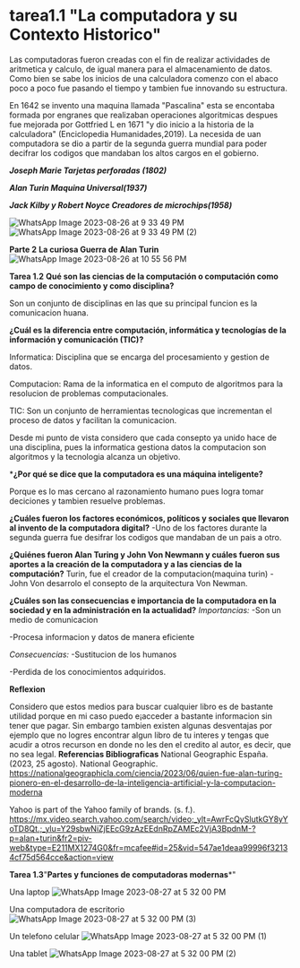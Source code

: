 # tarea1.1 "La computadora y su Contexto Historico"
Las computadoras fueron creadas con el fin de realizar actividades de aritmetica y calculo, de igual manera para el almacenamiento de datos. Como bien se sabe los inicios de una calculadora comenzo con el abaco poco a poco fue pasando el tiempo y tambien fue innovando su estructura.

En 1642 se invento una maquina llamada "Pascalina" esta se encontaba formada por engranes que realizaban operaciones algoritmicas despues fue mejorada por Gottfried L en 1671 "y dio inicio a la historia de la calculadora" (Enciclopedia Humanidades,2019).
La necesida de uan computadora se dio a partir de la segunda guerra mundial para poder decifrar los codigos que mandaban los altos cargos en el gobierno.

 ***Joseph Marie Tarjetas perforadas (1802)***

***Alan Turin Maquina Universal(1937)***

***Jack Kilby y Robert Noyce Creadores de microchips(1958)***

![WhatsApp Image 2023-08-26 at 9 33 49 PM](https://github.com/LilianaRS10/tarea1.1/assets/142177637/805170a7-5e8d-4ab5-9362-2d4fe7e087c4)
![WhatsApp Image 2023-08-26 at 9 33 49 PM (2)](https://github.com/LilianaRS10/tarea1.1/assets/142177637/fa71ac83-91d2-4c90-b51f-a5bc33e21562)

**Parte 2** **La curiosa Guerra de Alan Turin**
![WhatsApp Image 2023-08-26 at 10 55 56 PM](https://github.com/LilianaRS10/Informatica/assets/142177637/fda24fd6-4519-402a-adb1-362098c4615b)

**Tarea 1.2**
**Qué son las ciencias de la computación o computación como campo de conocimiento y como disciplina?**

Son un conjunto de disciplinas en las que su principal funcion es la comunicacion huana.

**¿Cuál es la diferencia entre computación, informática y tecnologías de la información y comunicación (TIC)?**

Informatica: Disciplina que se encarga del procesamiento y gestion de datos.

Computacion: Rama de la informatica en el computo de algoritmos para la resolucion de problemas computacionales.

TIC: Son un conjunto de herramientas tecnologicas que incrementan el proceso de datos y facilitan la comunicacion.

Desde mi punto de vista considero que cada consepto ya unido hace de una disciplina, pues la informatica gestiona datos la computacion son algoritmos y la tecnologia alcanza un objetivo.

***¿Por qué se dice que la computadora es una máquina inteligente?**

Porque es lo mas cercano al razonamiento humano pues logra tomar deciciones y tambien resuelve problemas.

**¿Cuáles fueron los factores económicos, políticos y sociales que llevaron al invento de la computadora digital?**
-Uno de los factores durante la segunda guerra fue desifrar los codigos que mandaban de un pais a otro.

**¿Quiénes fueron Alan Turing y John Von Newmann y cuáles fueron sus aportes a la creación de la computadora y a las ciencias de la computación?**
Turin, fue el creador de la computacion(maquina turin)
-John Von desarrolo el consepto de la arquitectura Von Newman.

**¿Cuáles son las consecuencias e importancia de la computadora en la sociedad y en la administración en la actualidad?**
*Importancias:* -Son un medio de comunicacion 

-Procesa informacion y datos de manera eficiente

*Consecuencias:* -Sustitucion de los humanos 

-Perdida de los conocimientos adquiridos.

**Reflexion**

Considero que estos medios para buscar cualquier libro es de bastante utilidad porque en mi caso puedo e¡acceder a bastante informacion sin tener que pagar.
Sin embargo tambien existen algunas desventajas por ejemplo que no logres encontrar algun libro de tu interes y tengas que acudir a otros recurson en donde no les den el credito al autor, es decir, que no sea legal.
**Referencias Bibliograficas**
National Geographic España. (2023, 25 agosto). National Geographic. https://nationalgeographicla.com/ciencia/2023/06/quien-fue-alan-turing-pionero-en-el-desarrollo-de-la-inteligencia-artificial-y-la-computacion-moderna

Yahoo is part of the Yahoo family of brands. (s. f.). https://mx.video.search.yahoo.com/search/video;_ylt=AwrFcQySlutkGY8yYoTD8Qt.;_ylu=Y29sbwNiZjEEcG9zAzEEdnRpZAMEc2VjA3BpdnM-?p=alan+turin&fr2=piv-web&type=E211MX1274G0&fr=mcafee#id=25&vid=547ae1deaa99996f32134cf75d564cce&action=view

**Tarea 1.3**"**Partes y funciones de computadoras modernas***"

Una laptop
![WhatsApp Image 2023-08-27 at 5 32 00 PM](https://github.com/LilianaRS10/Informatica/assets/142177637/bf67eafd-458e-4109-8a6d-d60456091b50)

Una computadora de escritorio
![WhatsApp Image 2023-08-27 at 5 32 00 PM (3)](https://github.com/LilianaRS10/Informatica/assets/142177637/bb0efab6-96f0-47d0-ae7f-3cd42129f4c8)

Un telefono celular
![WhatsApp Image 2023-08-27 at 5 32 00 PM (1)](https://github.com/LilianaRS10/Informatica/assets/142177637/7dc5832b-1bd9-4bc7-9782-25eb14106f45)

Una tablet 
![WhatsApp Image 2023-08-27 at 5 32 00 PM (2)](https://github.com/LilianaRS10/Informatica/assets/142177637/9dc01978-6f36-4af1-85e3-9107fe812d3c)
